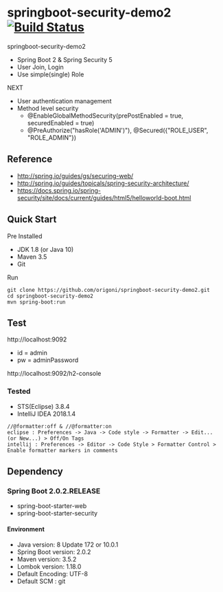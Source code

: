# springboot-security-demo2 [![Build Status](https://travis-ci.org/origoni/springboot-security-demo2.svg?branch=master)](https://travis-ci.org/origoni/springboot-security-demo2)

springboot-security-demo2

- Spring Boot 2 & Spring Security 5
- User Join, Login
- Use simple(single) Role

NEXT
- User authentication management
- Method level security
  - @EnableGlobalMethodSecurity(prePostEnabled = true, securedEnabled = true)
  - @PreAuthorize("hasRole('ADMIN')"), @Secured({"ROLE_USER", "ROLE_ADMIN"})
  
## Reference

- http://spring.io/guides/gs/securing-web/
- http://spring.io/guides/topicals/spring-security-architecture/
- https://docs.spring.io/spring-security/site/docs/current/guides/html5/helloworld-boot.html

## Quick Start
Pre Installed
- JDK 1.8 (or Java 10)
- Maven 3.5
- Git

Run
```
git clone https://github.com/origoni/springboot-security-demo2.git
cd springboot-security-demo2
mvn spring-boot:run
```

## Test

http://localhost:9092

- id = admin
- pw = adminPassword

http://localhost:9092/h2-console

### Tested
- STS(Eclipse) 3.8.4
- IntelliJ IDEA 2018.1.4

```
//@formatter:off & //@formatter:on
eclipse : Preferences -> Java -> Code style -> Formatter -> Edit... (or New...) > Off/On Tags
intellij : Preferences -> Editor -> Code Style > Formatter Control > Enable formatter markers in comments
```


## Dependency

### Spring Boot 2.0.2.RELEASE
- spring-boot-starter-web
- spring-boot-starter-security

#### Environment
- Java version: 8 Update 172 or 10.0.1
- Spring Boot version: 2.0.2
- Maven version: 3.5.2
- Lombok version: 1.18.0
- Default Encoding: UTF-8
- Default SCM : git
